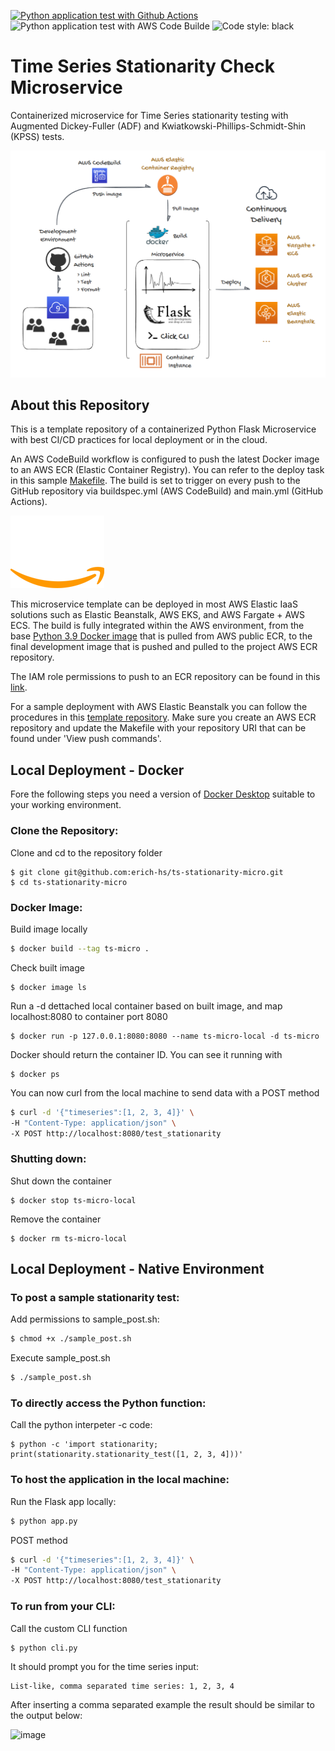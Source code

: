 [![Python application test with Github Actions](https://github.com/erich-hs/ts-stationarity-micro/actions/workflows/main.yml/badge.svg)](https://github.com/erich-hs/ts-stationarity-micro/actions/workflows/main.yml) ![Python application test with AWS Code Builde](https://codebuild.us-east-1.amazonaws.com/badges?uuid=eyJlbmNyeXB0ZWREYXRhIjoiMzZGd1VMS1IzNWd6eS95SDk5S0hOaDQvNmhTV2VVOGNhL2ZRdDZJZ2RPejV5eTVnVG9YTlZVNFpWd0poZzk5L1g3RmJURUwydS9Yc3RGUHl5L2ZWYXRNPSIsIml2UGFyYW1ldGVyU3BlYyI6IkxXa05QeEczaHZGc2RQR2giLCJtYXRlcmlhbFNldFNlcmlhbCI6MX0%3D&branch=main) ![Code style: black](https://img.shields.io/badge/code%20style-black-000000.svg)

# Time Series Stationarity Check Microservice
Containerized microservice for Time Series stationarity testing with Augmented Dickey-Fuller (ADF) and Kwiatkowski-Phillips-Schmidt-Shin (KPSS) tests.

![Microservice Diagram](png/ts-micro-diagram.png)

## About this Repository
This is a template repository of a containerized Python Flask Microservice with best CI/CD practices for local deployment or in the cloud.

An AWS CodeBuild workflow is configured to push the latest Docker image to an AWS ECR (Elastic Container Registry). You can refer to the deploy task in this sample [Makefile](Makefile). The build is set to trigger on every push to the GitHub repository via buildspec.yml (AWS CodeBuild) and main.yml (GitHub Actions).

![AWS](png/aws.png)

This microservice template can be deployed in most AWS Elastic IaaS solutions such as Elastic Beanstalk, AWS EKS, and AWS Fargate + AWS ECS. The build is fully integrated within the AWS environment, from the base [Python 3.9 Docker image](https://gallery.ecr.aws/lambda/python) that is pulled from AWS public ECR, to the final development image that is pushed and pulled to the project AWS ECR repository.

The IAM role permissions to push to an ECR repository can be found in this [link](https://docs.aws.amazon.com/AmazonECR/latest/userguide/image-push.html).

For a sample deployment with AWS Elastic Beanstalk you can follow the procedures in this [template repository](https://github.com/erich-hs/aws-eb-flask). Make sure you create an AWS ECR repository and update the Makefile with your repository URI that can be found under 'View push commands'.

## Local Deployment - Docker
Fore the following steps you need a version of [Docker Desktop](https://www.docker.com/products/docker-desktop/) suitable to your working environment.

### Clone the Repository:
Clone and cd to the repository folder
```
$ git clone git@github.com:erich-hs/ts-stationarity-micro.git
$ cd ts-stationarity-micro
```

### Docker Image:
Build image locally
```bash
$ docker build --tag ts-micro .
```
Check built image
```
$ docker image ls
```
Run a -d dettached local container based on built image, and map localhost:8080 to container port 8080
```
$ docker run -p 127.0.0.1:8080:8080 --name ts-micro-local -d ts-micro
```
Docker should return the container ID. You can see it running with
```
$ docker ps
```
You can now curl from the local machine to send data with a POST method
```bash
$ curl -d '{"timeseries":[1, 2, 3, 4]}' \
-H "Content-Type: application/json" \
-X POST http://localhost:8080/test_stationarity
```

### Shutting down:
Shut down the container
```
$ docker stop ts-micro-local
```
Remove the container
```
$ docker rm ts-micro-local
```

## Local Deployment - Native Environment
### To post a sample stationarity test:
Add permissions to sample_post.sh:
```bash
$ chmod +x ./sample_post.sh
```
Execute sample_post.sh
```bash
$ ./sample_post.sh
```

### To directly access the Python function:
Call the python interpeter -c code:
```
$ python -c 'import stationarity; print(stationarity.stationarity_test([1, 2, 3, 4]))'
```

### To host the application in the local machine:
Run the Flask app locally:
```bash
$ python app.py
```
POST method
```bash
$ curl -d '{"timeseries":[1, 2, 3, 4]}' \
-H "Content-Type: application/json" \
-X POST http://localhost:8080/test_stationarity
```

### To run from your CLI:
Call the custom CLI function
```bash
$ python cli.py
```
It should prompt you for the time series input:

```
List-like, comma separated time series: 1, 2, 3, 4
```
After inserting a comma separated example the result should be similar to the output below:

![image](https://user-images.githubusercontent.com/77303576/196686095-4953aeb6-2bd7-4b1e-86ca-d5f7b64756bd.png)
